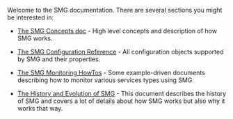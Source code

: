 Welcome to the SMG documentation. There are several sections you might be interested in:

- [The SMG Concepts doc](smg.html) - High level concepts and description of how SMG works.

- [The SMG Configuration Reference](smg-config.html) - All configuration objects supported by SMG and their properties.

- [The SMG Monitoring HowTos](howto/index.html) - Some example-driven documents describing how to monitor various services types using SMG

- [The History and Evolution of SMG](History_and_Evolution.html) - This document describes the history of SMG and covers a lot of details about how SMG works but also why it works that way.
